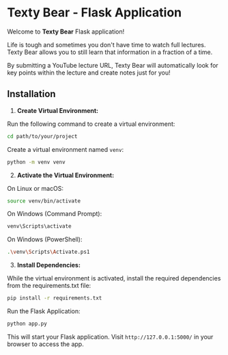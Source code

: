 # Texty Bear - Flask Application

Welcome to **Texty Bear** Flask application!

Life is tough and sometimes you don't have time to watch full lectures. Texty Bear allows you to still learn that information in a fraction of a time.

By submitting a YouTube lecture URL, Texty Bear will automatically look for key points within the lecture and create notes just for you!

## Installation
1. **Create Virtual Environment:**

Run the following command to create a virtual environment:
```bash
cd path/to/your/project
```

Create a virtual environment named `venv`:
```bash
python -m venv venv
```

2. **Activate the Virtual Environment:**

On Linux or macOS:
```bash
source venv/bin/activate
```
On Windows (Command Prompt):
```bash
venv\Scripts\activate
```
On Windows (PowerShell):
```bash
.\venv\Scripts\Activate.ps1
```

3. **Install Dependencies:**

While the virtual environment is activated, install the required dependencies from the requirements.txt file:
```bash
pip install -r requirements.txt
```

Run the Flask Application:
```bash
python app.py
```
This will start your Flask application. Visit `http://127.0.0.1:5000/` in your browser to access the app.